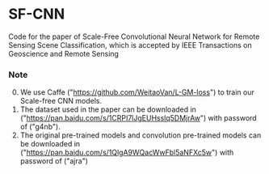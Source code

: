 # SF-CNN
Code for the paper of Scale-Free Convolutional Neural Network for Remote Sensing Scene Classification, which is accepted by IEEE Transactions on Geoscience and Remote Sensing 

### Note
0. We use Caffe ("https://github.com/WeitaoVan/L-GM-loss") to train our Scale-free CNN models.
1. The dataset used in the paper can be downloaded in ("https://pan.baidu.com/s/1CRPI7lJgEUHsslq5DMjrAw") with password of ("g4nb").
2. The original pre-trained models and convolution pre-trained models can be downloaded in ("https://pan.baidu.com/s/1QlgA9WQacWwFbl5aNFXc5w") with password of ("ajra")
